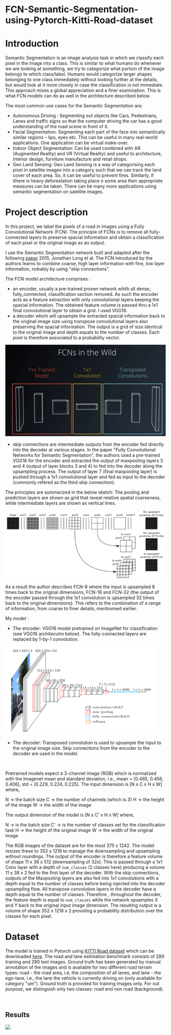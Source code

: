 # FCN-Semantic-Segmentation-using-Pytorch-Kitti-Road-dataset


# Introduction

Semantic Segmentation is an image analysis task in which we classify each pixel in the image into a class. This is similar to what humans do whenever we are looking at something, we try to categorize what portion of the image belongs to which class/label. Humans would categorize larger shapes belonging to one class immediately without looking further at the details, but would look at it more closely in case the classification is not immediate. This approach mixes a global appreciation and a finer examination. This is what FCN models can do as well in the architecture described below.

The most common use cases for the Semantic Segmentation are:
- Autonomous Driving : Segmenting out objects like Cars, Pedestrians, Lanes and traffic signs so that the computer driving the car has a good understanding of the road scene in front of it.
- Facial Segmentation: Segmenting each part of the face into semantically similar regions – lips, eyes etc. This can be useful in many real-world applications. One application can be virtual make-over.
- Indoor Object Segmentation: Can be used combined with AR (Augmented Reality) and VR (Virtual Reality) and useful to architecture, interior design, furniture manufacture and retail shops.
- Geo Land Sensing: Geo Land Sensing is a way of categorising each pixel in satellite images into a category such that we can track the land cover of each area. So, it can be useful to prevent fires. Similarly, if ithere is heavy deforestation taking place n some area then appropriate measures can be taken. There can be many more applications using semantic segmentation on satellite images.

# Project description

In this project, we label the pixels of a road in images using a Fully Convolutional Network (FCN). The principle of FCNs is to remove all fully-connected layers to preserve spacial information and obtain a classification of each pixel or the original image as an output.

I use the Semantic Segmentation network built and adapted after the following [paper](https://arxiv.org/abs/1411.4038) 2015, Jonathan Long et al. The FCN introduced by the authors learns to combine coarse, high layer information with fine, low layer information, nobably by using "skip connections". 

The FCN model architecture comprises :
- an encoder, usually a pre-trained proven network whith all dense, fully_connected, classification section removed. As such the encoder acts as a feature extraction with only convolutional layers keeping the spacial information. The obtained feature volume is passed thru a 1x1 final convolutional layer to obtain a grid. I used VGG16.
- a decoder which will upsample the extracted spacial information back to the original image size using transpose convolutional layers also preserving the spacial information. The output is a grid of size identical to the original image and depth equals to the number of classes. Each pixel is therefore associated to a probability vector.

![](asset/fcn_general.jpg)

- skip connections are intermediate outputs from the encoder fed directly into the decoder at various stages. In the paper "Fully Convolutional Networks for Semantic Segmentation", the authors used a pre-trained VGG16 for the encoder and extracted the output of maxpooling layers 3 and 4 (output of layer blocks 3 and 4) to fed into the decoder along the upsampling process. The output of layer 7 (final maxpooling layer) is pushed through a 1x1 convolutional layer and fed as input to the decoder (commonly refered as the third skip connection).

The principles are summarized in the below sketch: The pooling and prediction layers are shown as grid that reveal relative spatial coarseness, while intermediate layers are shown as vertical lines.

![](asset/fcn.jpg)

As a result the author describes FCN-8 where the input is upsampled 8 times back to the original dimensions, FCN-16 and FCN-32 (the output of the encoder passed through the 1x1 convolution is upsampled 32 times back to the original dimensions). This refers to the combination of a range of information, from coarse to finer details, mentionned earlier.

My model :
- The encoder: VGG16 model pretrained on ImageNet for classification (see VGG16 architecutre below). The fully-connected layers are replaced by 1-by-1 convolution.

![](asset/vgg16.png)

- The decoder: Transposed convolution is used to upsample the input to the original image size. Skip connections from the encoder to the decoder are used in the model.

![]()

Pretrained models expect a 3-channel image (RGB) which is normalized with the Imagenet mean and standard deviation, i.e., mean = [0.485, 0.456, 0.406], std = [0.229, 0.224, 0.225]. The input dimension is [N x C x H x W] where,

N -> the batch size
C -> the number of channels (which is 3)
H -> the height of the image
W -> the width of the image

The output dimension of the model is [N x C' x H x W] where,

N -> is the batch size
C' -> is the number of classes set for the classification task
H -> the height of the original image 
W -> the width of the original image 

The RGB images of the dataset are for the most 375 x 1242. The model resizes these to 352 x 1216 to manage the downsampling and upsampling without roundings. The output of the encoder is therefore a feature volume of shape 11 x 38 x 512 (downsampling of 32x). This is passed through a 1x1 Conv layer with a depth of `num_classes` (2 classes here) producing a volume 11 x 38 x 2 fed to the first layer of the decoder. With the skip connections, outputs of the Maxpooling layers are also fed into 1x1 convolutions with a depth equal to the number of classes before being injected into the decoder upsampling flow. All transpose convolution layers in the decoder have a depth equal to the number of classes. Therefore , throughout the decoder, the feature depth is equal to `num_classes` while the network upsamples X and Y back to the original input image dimension. The resulting output is a volume of shape 352 x 1216 x 2 providing a probability distribution over the classes for each pixel.

# Dataset

The model is trained in Pytorch using [KITTI Road dataset](http://www.cvlibs.net/datasets/kitti/eval_road.php) which can be downloaded [here](). The road and lane estimation benchmark consists of 289 training and 290 test images. Ground truth has been generated by manual annotation of the images and is available for two different road terrain types: road - the road area, i.e, the composition of all lanes, and lane - the ego-lane, i.e., the lane the vehicle is currently driving on (only available for category "um"). Ground truth is provided for training images only. For out purpose, we distinguish only two classes: road and non road (background).


![]()


## Results

![](asset/folder_structure.PNG)

